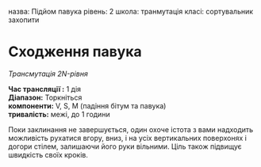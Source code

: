 назва: Підйом павука рівень: 2 школа: транмутація класі: сортувальник захопити

# Сходження павука
_Трансмутація 2N-рівня_

**Час трансляції :** 1 дія    
**Діапазон:** Торкніться    
**компоненти:** V, S, М (падіння бітум та павука)   
**тривалість:** межі, до 1 години

Поки заклинання не завершується, один охоче істота з вами надходить можливість рухатися вгору, вниз, і на усіх вертикальних поверхонях і догори стілем, залишаючи його руки вільними. Ціль також підвищує швидкість своїх кроків. 